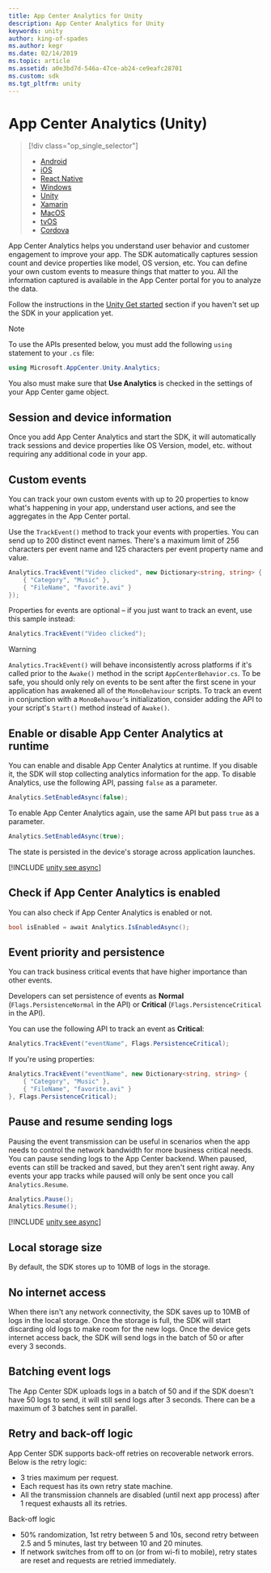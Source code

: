 ```yaml
---
title: App Center Analytics for Unity
description: App Center Analytics for Unity
keywords: unity
author: king-of-spades
ms.author: kegr
ms.date: 02/14/2019
ms.topic: article
ms.assetid: a0e3bd7d-546a-47ce-ab24-ce9eafc28701
ms.custom: sdk
ms.tgt_pltfrm: unity
---
```


# App Center Analytics (Unity)

> [!div class="op_single_selector"]
> * [Android](android.md)
> * [iOS](ios.md)
> * [React Native](react-native.md)
> * [Windows](windows.md)
> * [Unity](unity.md)
> * [Xamarin](xamarin.md)
> * [MacOS](macos.md)
> * [tvOS](tvos.md)
> * [Cordova](Cordova.md)

App Center Analytics helps you understand user behavior and customer engagement to improve your app. The SDK automatically captures session count and device properties like model, OS version, etc. You can define your own custom events to measure things that matter to you. All the information captured is available in the App Center portal for you to analyze the data.

Follow the instructions in the [Unity Get started](~/sdk/getting-started/unity.md) section if you haven't set up the SDK in your application yet.

>[!NOTE]
>To use the APIs presented below, you must add the following `using` statement to your `.cs` file:
>```csharp
>using Microsoft.AppCenter.Unity.Analytics;
>```
>You also must make sure that **Use Analytics** is checked in the settings of your App Center game object.

## Session and device information

Once you add App Center Analytics and start the SDK, it will automatically track sessions and device properties like OS Version, model, etc. without requiring any additional code in your app.

## Custom events

You can track your own custom events with up to 20 properties to know what's happening in your app, understand user actions, and see the aggregates in the App Center portal.

Use the `TrackEvent()` method to track your events with properties. You can send up to 200 distinct event names. There's a maximum limit of 256 characters per event name and 125 characters per event property name and value.

```csharp
Analytics.TrackEvent("Video clicked", new Dictionary<string, string> {
	{ "Category", "Music" },
	{ "FileName", "favorite.avi" }
});
```

Properties for events are optional – if you just want to track an event, use this sample instead:

```csharp
Analytics.TrackEvent("Video clicked");
```

>[!WARNING]
>`Analytics.TrackEvent()` will behave inconsistently across platforms if it's called prior to the `Awake()` method in the script `AppCenterBehavior.cs`. To be safe, you should only rely on events to be sent after the first scene in your application has awakened all of the `MonoBehaviour` scripts. To track an event in conjunction with a `MonoBehavour`'s initialization, consider adding the API to your script's `Start()` method instead of `Awake()`.

## Enable or disable App Center Analytics at runtime

You can enable and disable App Center Analytics at runtime. If you disable it, the SDK will stop collecting analytics information for the app. To disable Analytics, use the following API, passing `false` as a parameter.

```csharp
Analytics.SetEnabledAsync(false);
```

To enable App Center Analytics again, use the same API but pass `true` as a parameter.

```csharp
Analytics.SetEnabledAsync(true);
```

The state is persisted in the device's storage across application launches.

[!INCLUDE [unity see async](../includes/unity-see-async.md)]

## Check if App Center Analytics is enabled

You can also check if App Center Analytics is enabled or not.

```csharp
bool isEnabled = await Analytics.IsEnabledAsync();
```

## Event priority and persistence

You can track business critical events that have higher importance than other events.

Developers can set persistence of events as **Normal** (`Flags.PersistenceNormal` in the API) or **Critical** (`Flags.PersistenceCritical` in the API).

You can use the following API to track an event as **Critical**:

```csharp
Analytics.TrackEvent("eventName", Flags.PersistenceCritical);
```

If you're using properties:
```csharp
Analytics.TrackEvent("eventName", new Dictionary<string, string> {
	{ "Category", "Music" },
	{ "FileName", "favorite.avi" }
}, Flags.PersistenceCritical);
```

## Pause and resume sending logs

Pausing the event transmission can be useful in scenarios when the app needs to control the network bandwidth for more business critical needs. You can pause sending logs to the App Center backend. When paused, events can still be tracked and saved, but they aren't sent right away. Any events your app tracks while paused will only be sent once you call `Analytics.Resume`.

```csharp
Analytics.Pause();
Analytics.Resume();
```

[!INCLUDE [unity see async](../includes/unity-see-async.md)]

## Local storage size

By default, the SDK stores up to 10MB of logs in the storage.

## No internet access

When there isn't any network connectivity, the SDK saves up to 10MB of logs in the local storage. Once the storage is full, the SDK will start discarding old logs to make room for the new logs. Once the device gets internet access back, the SDK will send logs in the batch of 50 or after every 3 seconds.

## Batching event logs

The App Center SDK uploads logs in a batch of 50 and if the SDK doesn't have 50 logs to send, it will still send logs after 3 seconds. There can be a maximum of 3 batches sent in parallel.

## Retry and back-off logic

App Center SDK supports back-off retries on recoverable network errors. Below is the retry logic:
* 3 tries maximum per request.
* Each request has its own retry state machine.
* All the transmission channels are disabled (until next app process) after 1 request exhausts all its retries.

Back-off logic
* 50% randomization, 1st retry between 5 and 10s, second retry between 2.5 and 5 minutes, last try between 10 and 20 minutes.
* If network switches from off to on (or from wi-fi to mobile), retry states are reset and requests are retried immediately.